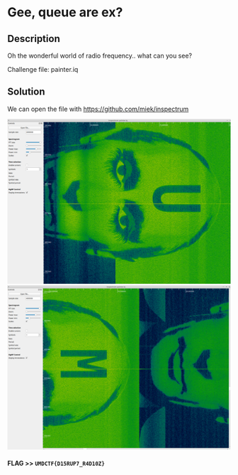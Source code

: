 # Gee, queue are ex?

## Description

Oh the wonderful world of radio frequency.. what can you see?

Challenge file: painter.iq

## Solution

We can open the file with https://github.com/miek/inspectrum

![](2022-03-05-23-36-12.png)
![](2022-03-05-23-36-35.png)

#### **FLAG >>** `UMDCTF{D15RUP7_R4D10Z}`